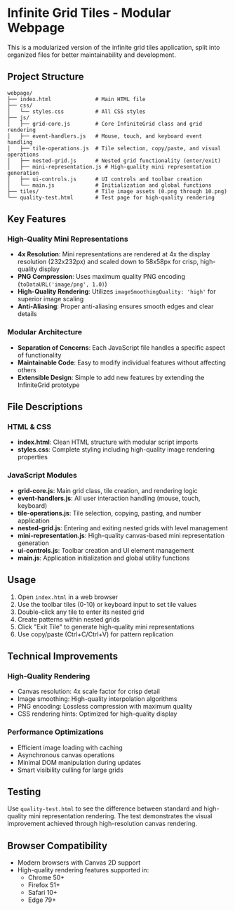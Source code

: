 # Infinite Grid Tiles - Modular Webpage

This is a modularized version of the infinite grid tiles application, split into organized files for better maintainability and development.

## Project Structure

```
webpage/
├── index.html              # Main HTML file
├── css/
│   └── styles.css          # All CSS styles
├── js/
│   ├── grid-core.js        # Core InfiniteGrid class and grid rendering
│   ├── event-handlers.js   # Mouse, touch, and keyboard event handling
│   ├── tile-operations.js  # Tile selection, copy/paste, and visual operations
│   ├── nested-grid.js      # Nested grid functionality (enter/exit)
│   ├── mini-representation.js # High-quality mini representation generation
│   ├── ui-controls.js      # UI controls and toolbar creation
│   └── main.js             # Initialization and global functions
├── tiles/                  # Tile image assets (0.png through 10.png)
└── quality-test.html       # Test page for high-quality rendering
```

## Key Features

### High-Quality Mini Representations
- **4x Resolution**: Mini representations are rendered at 4x the display resolution (232x232px) and scaled down to 58x58px for crisp, high-quality display
- **PNG Compression**: Uses maximum quality PNG encoding (`toDataURL('image/png', 1.0)`)
- **High-Quality Rendering**: Utilizes `imageSmoothingQuality: 'high'` for superior image scaling
- **Anti-Aliasing**: Proper anti-aliasing ensures smooth edges and clear details

### Modular Architecture
- **Separation of Concerns**: Each JavaScript file handles a specific aspect of functionality
- **Maintainable Code**: Easy to modify individual features without affecting others
- **Extensible Design**: Simple to add new features by extending the InfiniteGrid prototype

## File Descriptions

### HTML & CSS
- **index.html**: Clean HTML structure with modular script imports
- **styles.css**: Complete styling including high-quality image rendering properties

### JavaScript Modules
- **grid-core.js**: Main grid class, tile creation, and rendering logic
- **event-handlers.js**: All user interaction handling (mouse, touch, keyboard)
- **tile-operations.js**: Tile selection, copying, pasting, and number application
- **nested-grid.js**: Entering and exiting nested grids with level management
- **mini-representation.js**: High-quality canvas-based mini representation generation
- **ui-controls.js**: Toolbar creation and UI element management
- **main.js**: Application initialization and global utility functions

## Usage

1. Open `index.html` in a web browser
2. Use the toolbar tiles (0-10) or keyboard input to set tile values
3. Double-click any tile to enter its nested grid
4. Create patterns within nested grids
5. Click "Exit Tile" to generate high-quality mini representations
6. Use copy/paste (Ctrl+C/Ctrl+V) for pattern replication

## Technical Improvements

### High-Quality Rendering
- Canvas resolution: 4x scale factor for crisp detail
- Image smoothing: High-quality interpolation algorithms
- PNG encoding: Lossless compression with maximum quality
- CSS rendering hints: Optimized for high-quality display

### Performance Optimizations
- Efficient image loading with caching
- Asynchronous canvas operations
- Minimal DOM manipulation during updates
- Smart visibility culling for large grids

## Testing

Use `quality-test.html` to see the difference between standard and high-quality mini representation rendering. The test demonstrates the visual improvement achieved through high-resolution canvas rendering.

## Browser Compatibility

- Modern browsers with Canvas 2D support
- High-quality rendering features supported in:
  - Chrome 50+
  - Firefox 51+
  - Safari 10+
  - Edge 79+
